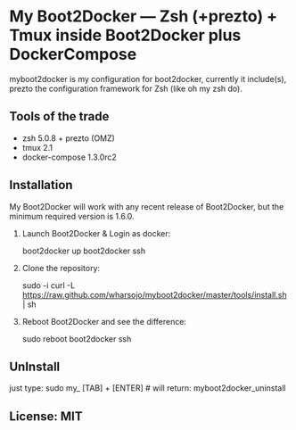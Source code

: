 My Boot2Docker — Zsh (+prezto) + Tmux inside Boot2Docker plus DockerCompose
===========================================================================

myboot2docker is my configuration for boot2docker, currently it include(s), prezto
the configuration framework for Zsh (like oh my zsh do).

Tools of the trade
------------------

  - zsh 5.0.8 + prezto (OMZ)
  - tmux 2.1
  - docker-compose 1.3.0rc2

Installation
------------

My Boot2Docker will work with any recent release of Boot2Docker, but the minimum required
version is 1.6.0.

  1. Launch Boot2Docker & Login as docker:

        boot2docker up
        boot2docker ssh

  2. Clone the repository:

        sudo -i
        curl -L https://raw.github.com/wharsojo/myboot2docker/master/tools/install.sh | sh

  3. Reboot Boot2Docker and see the difference:

        sudo reboot
        boot2docker ssh

UnInstall
---------

  just type: sudo my_ [TAB] + [ENTER] # will return: myboot2docker_uninstall

License: MIT
------------
